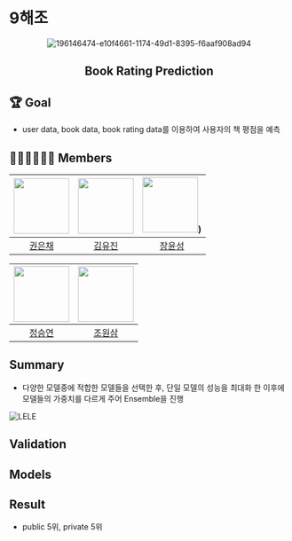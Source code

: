 # 9해조 
<div align="center">
 
![196146474-e10f4661-1174-49d1-8395-f6aaf908ad94](https://user-images.githubusercontent.com/46878756/200162322-8b15ce9a-1bc3-4340-ac39-d68373d1b43f.png)
 
## Book Rating Prediction
</div>

## 🏆️ Goal
- user data, book data, book rating data를 이용하여 사용자의 책 평점을 예측
## 👨🏽‍💻👩🏽‍💻 Members
| [<img src="https://avatars.githubusercontent.com/u/49949138?v=4" width="100px">](https://github.com/dmscornjs) | [<img src="https://avatars.githubusercontent.com/u/63237947?v=4" width="100px">](https://github.com/hello-im-yj) | [<img src="https://github.com/JangYunSeong.png" width="100px">](https://github.com/JangYunSeong)) |
| :--------------------------------------------------------------------------------------: | :----------------------------------------------------------------------------------------------: | :--------------------------------------------------------------------------------------: 
|                          [권은채](https://github.com/dmscornjs)                           |                            [김유진](https://github.com/hello-im-yj)                             |                        [장윤성](https://github.com/choimyungbin)                           |

| [<img src="https://avatars.githubusercontent.com/u/53855943?v=4" width="100px">](https://github.com/oyoungsun) | [<img src="https://avatars.githubusercontent.com/u/75313644?v=4" width="100px">](https://github.com/dnjstka0307) |
| :--------------------------------------------------------------------------------------: | :----------------------------------------------------------------------------------------------: |
|                          [정승연](https://github.com/jq3219)                           |                            [조원삼](https://github.com/dnjstka0307)  

## Summary
- 다양한 모델중에 적합한 모델들을 선택한 후, 단일 모델의 성능을 최대화 한 이후에 모델들의 가중치를 다르게 주어 Ensemble을 진행 

![LELE](https://user-images.githubusercontent.com/46878756/200163414-7b5976fe-4601-46f4-80b1-08b1252c0e1f.png)

## Validation

## Models

## Result
- public 5위, private 5위
